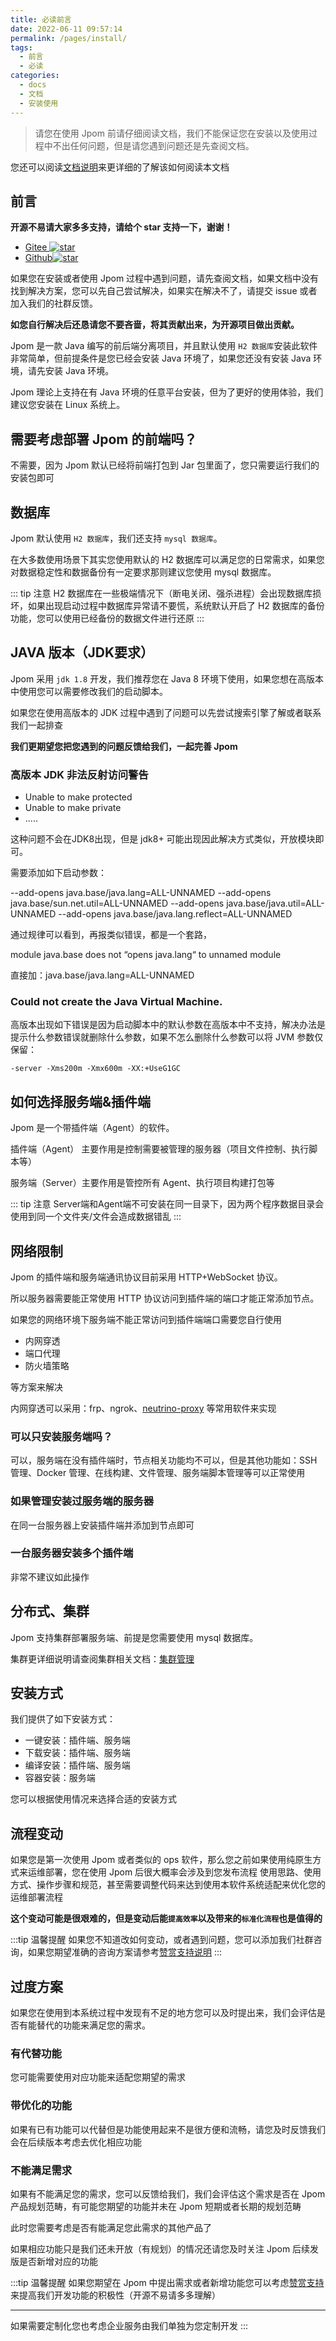 ```yaml
---
title: 必读前言
date: 2022-06-11 09:57:14
permalink: /pages/install/
tags: 
  - 前言
  - 必读
categories: 
  - docs
  - 文档
  - 安装使用
---
```


> 请您在使用 Jpom 前请仔细阅读文档，我们不能保证您在安装以及使用过程中不出任何问题，但是请您遇到问题还是先查阅文档。

您还可以阅读[文档说明](../00.自述序言/10.文档说明.md)来更详细的了解该如何阅读本文档

## 前言

**开源不易请大家多多支持，请给个 star 支持一下，谢谢！**

- [Gitee ![star](https://gitee.com/dromara/Jpom/badge/star.svg?theme=gvp)](https://gitee.com/dromara/Jpom/)
- [Github![star](https://img.shields.io/github/stars/dromara/Jpom.svg?style=social)](https://github.com/dromara/Jpom)


如果您在安装或者使用 Jpom 过程中遇到问题，请先查阅文档，如果文档中没有找到解决方案，您可以先自己尝试解决，如果实在解决不了，请提交 issue 或者加入我们的社群反馈。

**如您自行解决后还恳请您不要吝啬，将其贡献出来，为开源项目做出贡献。**

Jpom 是一款 Java 编写的前后端分离项目，并且默认使用 `H2 数据库`安装此软件非常简单，但前提条件是您已经会安装 Java 环境了，如果您还没有安装 Java 环境，请先安装 Java 环境。

Jpom 理论上支持在有 Java 环境的任意平台安装，但为了更好的使用体验，我们建议您安装在 Linux 系统上。

## 需要考虑部署 Jpom 的前端吗？

不需要，因为 Jpom 默认已经将前端打包到 Jar 包里面了，您只需要运行我们的安装包即可

## 数据库

Jpom 默认使用 `H2 数据库`，我们还支持 `mysql 数据库`。

在大多数使用场景下其实您使用默认的 H2 数据库可以满足您的日常需求，如果您对数据稳定性和数据备份有一定要求那则建议您使用 mysql 数据库。

::: tip 注意
H2 数据库在一些极端情况下（断电关闭、强杀进程）会出现数据库损坏，如果出现启动过程中数据库异常请不要慌，系统默认开启了 H2 数据库的备份功能，您可以使用已经备份的数据文件进行还原
:::

## JAVA 版本（JDK要求）

Jpom 采用 `jdk 1.8` 开发，我们推荐您在 Java 8 环境下使用，如果您想在高版本中使用您可以需要修改我们的启动脚本。

如果您在使用高版本的 JDK 过程中遇到了问题可以先尝试搜索引擎了解或者联系我们一起排查

**我们更期望您把您遇到的问题反馈给我们，一起完善 Jpom**

### 高版本 JDK 非法反射访问警告

- Unable to make protected
- Unable to make private
- .....

这种问题不会在JDK8出现，但是 jdk8+ 可能出现因此解决方式类似，开放模块即可。

需要添加如下启动参数：

--add-opens java.base/java.lang=ALL-UNNAMED
--add-opens java.base/sun.net.util=ALL-UNNAMED
--add-opens java.base/java.util=ALL-UNNAMED
--add-opens java.base/java.lang.reflect=ALL-UNNAMED

通过规律可以看到，再报类似错误，都是一个套路，

module java.base does not “opens java.lang“ to unnamed module

直接加：java.base/java.lang=ALL-UNNAMED

### Could not create the Java Virtual Machine.

高版本出现如下错误是因为启动脚本中的默认参数在高版本中不支持，解决办法是提示什么参数错误就删除什么参数，如果不怎么删除什么参数可以将 JVM 参数仅保留：

`-server -Xms200m -Xmx600m -XX:+UseG1GC`

## 如何选择服务端&插件端

Jpom 是一个带插件端（Agent）的软件。

插件端（Agent） 主要作用是控制需要被管理的服务器（项目文件控制、执行脚本等）

服务端（Server）主要作用是管控所有 Agent、执行项目构建打包等

::: tip 注意
Server端和Agent端不可安装在同一目录下，因为两个程序数据目录会使用到同一个文件夹/文件会造成数据错乱
:::

## 网络限制

Jpom 的插件端和服务端通讯协议目前采用 HTTP+WebSocket 协议。

所以服务器需要能正常使用 HTTP 协议访问到插件端的端口才能正常添加节点。

如果您的网络环境下服务端不能正常访问到插件端端口需要您自行使用

- 内网穿透
- 端口代理
- 防火墙策略

等方案来解决

内网穿透可以采用：frp、ngrok、[neutrino-proxy](https://dromara.gitee.io/neutrino-proxy) 等常用软件来实现

### 可以只安装服务端吗？

可以，服务端在没有插件端时，节点相关功能均不可以，但是其他功能如：SSH 管理、Docker 管理、在线构建、文件管理、服务端脚本管理等可以正常使用

### 如果管理安装过服务端的服务器

在同一台服务器上安装插件端并添加到节点即可

### 一台服务器安装多个插件端

非常不建议如此操作

## 分布式、集群

Jpom 支持集群部署服务端、前提是您需要使用 mysql 数据库。

集群更详细说明请查阅集群相关文档：[集群管理](/pages/cluster/)

## 安装方式

我们提供了如下安装方式：

- 一键安装：插件端、服务端
- 下载安装：插件端、服务端
- 编译安装：插件端、服务端
- 容器安装：服务端

您可以根据使用情况来选择合适的安装方式

## 流程变动

如果您是第一次使用 Jpom 或者类似的 ops 软件，那么您之前如果使用纯原生方式来运维部署，您在使用 Jpom 后很大概率会涉及到您发布流程
使用思路、使用方式、操作步骤和规范，甚至需要调整代码来达到使用本软件系统适配来优化您的运维部署流程

**这个变动可能是很艰难的，但是变动后能`提高效率`以及带来的`标准化流程`也是值得的**

:::tip 温馨提醒
如果您不知道改如何变动，或者遇到问题，您可以添加我们社群咨询，如果您期望准确的咨询方案请参考[赞赏支持说明](/pages/praise/)
:::

## 过度方案

如果您在使用到本系统过程中发现有不足的地方您可以及时提出来，我们会评估是否有能替代的功能来满足您的需求。

### 有代替功能

您可能需要使用对应功能来适配您期望的需求

### 带优化的功能

如果有已有功能可以代替但是功能使用起来不是很方便和流畅，请您及时反馈我们会在后续版本考虑去优化相应功能

### 不能满足需求

如果有不能满足您的需求，您可以反馈给我们，我们会评估这个需求是否在 Jpom 产品规划范畴，有可能您期望的功能并未在 Jpom 短期或者长期的规划范畴

此时您需要考虑是否有能满足您此需求的其他产品了

如果相应功能只是我们还未开放（有规划）的情况还请您及时关注 Jpom 后续发版是否新增对应的功能

:::tip 温馨提醒
如果您期望在 Jpom 中提出需求或者新增功能您可以考虑[赞赏支持](/pages/praise/)来提高我们开发功能的积极性（开源不易请多多理解） 


------

如果需要定制化您也考虑企业服务由我们单独为您定制开发
:::